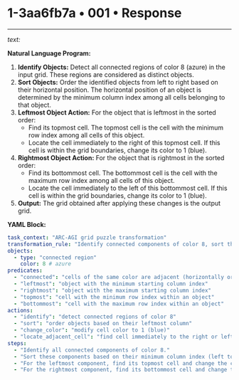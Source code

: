 # 1-3aa6fb7a • 001 • Response

---

*text:*

**Natural Language Program:**

1. **Identify Objects:** Detect all connected regions of color 8 (azure) in the input grid. These regions are considered as distinct objects.
2. **Sort Objects:** Order the identified objects from left to right based on their horizontal position. The horizontal position of an object is determined by the minimum column index among all cells belonging to that object.
3. **Leftmost Object Action:** For the object that is leftmost in the sorted order:
    - Find its topmost cell. The topmost cell is the cell with the minimum row index among all cells of this object.
    - Locate the cell immediately to the right of this topmost cell. If this cell is within the grid boundaries, change its color to 1 (blue).
4. **Rightmost Object Action:** For the object that is rightmost in the sorted order:
    - Find its bottommost cell. The bottommost cell is the cell with the maximum row index among all cells of this object.
    - Locate the cell immediately to the left of this bottommost cell. If this cell is within the grid boundaries, change its color to 1 (blue).
5. **Output:** The grid obtained after applying these changes is the output grid.

**YAML Block:**

```yaml
task_context: "ARC-AGI grid puzzle transformation"
transformation_rule: "Identify connected components of color 8, sort them horizontally, and modify cells adjacent to the leftmost and rightmost components."
objects:
  - type: "connected region"
    color: 8 # azure
predicates:
  - "connected": "cells of the same color are adjacent (horizontally or vertically)"
  - "leftmost": "object with the minimum starting column index"
  - "rightmost": "object with the maximum starting column index"
  - "topmost": "cell with the minimum row index within an object"
  - "bottommost": "cell with the maximum row index within an object"
actions:
  - "identify": "detect connected regions of color 8"
  - "sort": "order objects based on their leftmost column"
  - "change_color": "modify cell color to 1 (blue)"
  - "locate_adjacent_cell": "find cell immediately to the right or left of a given cell"
steps:
  - "Identify all connected components of color 8."
  - "Sort these components based on their minimum column index (left to right)."
  - "For the leftmost component, find its topmost cell and change the color of the cell immediately to its right to 1."
  - "For the rightmost component, find its bottommost cell and change the color of the cell immediately to its left to 1."
```
